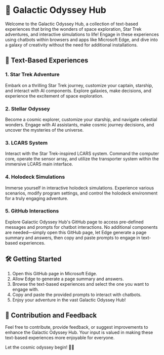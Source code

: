 # 🌌 Galactic Odyssey Hub

Welcome to the Galactic Odyssey Hub, a collection of text-based experiences that bring the wonders of space exploration, Star Trek adventures, and interactive simulations to life! Engage in these experiences using chatbots within browsers and apps like Microsoft Edge, and dive into a galaxy of creativity without the need for additional installations.

## 🚀 Text-Based Experiences

### 1. Star Trek Adventure
Embark on a thrilling Star Trek journey, customize your captain, starship, and interact with AI components. Explore galaxies, make decisions, and experience the excitement of space exploration.

### 2. Stellar Odyssey
Become a cosmic explorer, customize your starship, and navigate celestial wonders. Engage with AI assistants, make cosmic journey decisions, and uncover the mysteries of the universe.

### 3. LCARS System
Interact with the Star Trek-inspired LCARS system. Command the computer core, operate the sensor array, and utilize the transporter system within the immersive LCARS main interface.

### 4. Holodeck Simulations
Immerse yourself in interactive holodeck simulations. Experience various scenarios, modify program settings, and control the holodeck environment for a truly engaging adventure.

### 5. GitHub Interactions
Explore Galactic Odyssey Hub's GitHub page to access pre-defined messages and prompts for chatbot interactions. No additional components are needed—simply open this GitHub page, let Edge generate a page summary and answers, then copy and paste prompts to engage in text-based experiences.

## 🛠️ Getting Started

1. Open this GitHub page in Microsoft Edge.
2. Allow Edge to generate a page summary and answers.
3. Browse the text-based experiences and select the one you want to engage with.
4. Copy and paste the provided prompts to interact with chatbots.
5. Enjoy your adventure in the vast Galactic Odyssey Hub!

## 🌌 Contribution and Feedback

Feel free to contribute, provide feedback, or suggest improvements to enhance the Galactic Odyssey Hub. Your input is valued in making these text-based experiences more enjoyable for everyone.

Let the cosmic odyssey begin! 🚀✨
